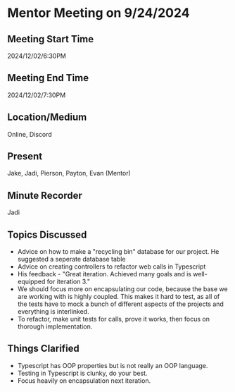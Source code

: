 # Mentor Meeting on 9/24/2024

## Meeting Start Time

2024/12/02/6:30PM

## Meeting End Time

2024/12/02/7:30PM

## Location/Medium

Online, Discord

## Present

Jake, Jadi, Pierson, Payton, Evan (Mentor)

## Minute Recorder

Jadi

## Topics Discussed

- Advice on how to make a "recycling bin" database for our project. He suggested a seperate database table
- Advice on creating controllers to refactor web calls in Typescript
- His feedback - "Great iteration. Achieved many goals and is well-equipped for iteration 3."
- We should focus more on encapsulating our code, because the base we are working with is highly coupled. This makes it hard to test, as
all of the tests have to mock a bunch of different aspects of the projects and everything is interlinked.
- To refactor, make unit tests for calls, prove it works, then focus on thorough implementation.


## Things Clarified

- Typescript has OOP properties but is not really an OOP language.
- Testing in Typescript is clunky, do your best.
- Focus heavily on encapsulation next iteration.
